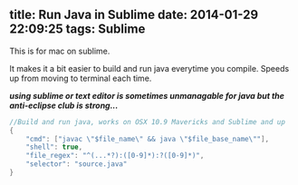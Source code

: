 title: Run Java in Sublime
date: 2014-01-29 22:09:25
tags: Sublime 
---
This is for mac on sublime.

It makes it a bit easier to build and run java everytime you compile. Speeds up from moving to terminal each time. 

***using sublime or text editor is sometimes unmanagable for java but the anti-eclipse club is strong...***

``` java
//Build and run java, works on OSX 10.9 Mavericks and Sublime and up
{
	"cmd": ["javac \"$file_name\" && java \"$file_base_name\""],
  	"shell": true,
  	"file_regex": "^(...*?):([0-9]*):?([0-9]*)",
  	"selector": "source.java"
}
```

